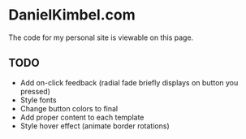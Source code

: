 DanielKimbel.com
================

The code for my personal site is viewable on this page.


## TODO
- Add on-click feedback (radial fade briefly displays on button you pressed)
- Style fonts
- Change button colors to final
- Add proper content to each template
- Style hover effect (animate border rotations)
